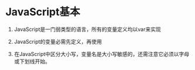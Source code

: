# JavaScript基本 

1. JavaScript是一门弱类型的语言，所有的变量定义均以var来实现

2. JavaScript的变量必需先定义，再使用

3. 在JavaScript中区分大小写，变量名是大小写敏感的，还需注意它必须以字母或下划线开始。 
